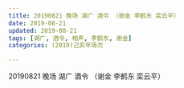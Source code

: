 ```yaml
---
title: 20190821 晚场 湖广 酒令 （谢金 李鹤东 栾云平）
date: 2019-08-21
updated: 2019-08-21
tags: [湖广, 酒令, 相声, 李鹤东, 谢金]
categories: (2019)己亥年场次

---
```


20190821 晚场 湖广 酒令 （谢金 李鹤东 栾云平）